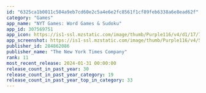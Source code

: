 ```yaml
---
id: "6325ca1b0011c504a9eb7cd60e2c5a4e6e2fc8561f1cf89feb6338a6e8ead62f"
category: "Games"
app_name: "NYT Games: Word Games & Sudoku"
app_id: 307569751
app_icon: https://is1-ssl.mzstatic.com/image/thumb/Purple116/v4/d1/17/7e/d1177ea4-d64b-abcf-06c6-4a5e54466178/AppIcon-0-0-1x_U007epad-0-0-0-85-220.png/1024x1024bb.png
app_screenshot: https://is1-ssl.mzstatic.com/image/thumb/Purple116/v4/5a/9c/ab/5a9cab9c-9b0d-265d-5a0a-98023f00c1a9/fe142c02-caf4-467d-9847-980da73b5957_Wordle_-_1._6.5_iPhone__U0028Games_Logo_U0029.png/1284x2778bb.png
publisher_id: 284862086
publisher_name: "The New York Times Company"
rank: 11
most_recent_release: 2024-01-31 00:00:00
release_count_in_past_year: 30
release_count_in_past_year_category: 19
release_count_in_past_year_top_in_category: 33
---
```

